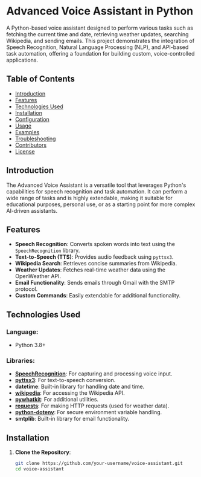 # Advanced Voice Assistant in Python

A Python-based voice assistant designed to perform various tasks such as fetching the current time and date, retrieving weather updates, searching Wikipedia, and sending emails. This project demonstrates the integration of Speech Recognition, Natural Language Processing (NLP), and API-based task automation, offering a foundation for building custom, voice-controlled applications.

## Table of Contents

- [Introduction](#introduction)
- [Features](#features)
- [Technologies Used](#technologies-used)
- [Installation](#installation)
- [Configuration](#configuration)
- [Usage](#usage)
- [Examples](#examples)
- [Troubleshooting](#troubleshooting)
- [Contributors](#contributors)
- [License](#license)

## Introduction

The Advanced Voice Assistant is a versatile tool that leverages Python's capabilities for speech recognition and task automation. It can perform a wide range of tasks and is highly extendable, making it suitable for educational purposes, personal use, or as a starting point for more complex AI-driven assistants.

## Features

- **Speech Recognition**: Converts spoken words into text using the `SpeechRecognition` library.
- **Text-to-Speech (TTS)**: Provides audio feedback using `pyttsx3`.
- **Wikipedia Search**: Retrieves concise summaries from Wikipedia.
- **Weather Updates**: Fetches real-time weather data using the OpenWeather API.
- **Email Functionality**: Sends emails through Gmail with the SMTP protocol.
- **Custom Commands**: Easily extendable for additional functionality.

## Technologies Used

### Language:
- Python 3.8+

### Libraries:
- **[SpeechRecognition](https://pypi.org/project/SpeechRecognition/)**: For capturing and processing voice input.
- **[pyttsx3](https://pypi.org/project/pyttsx3/)**: For text-to-speech conversion.
- **datetime**: Built-in library for handling date and time.
- **[wikipedia](https://pypi.org/project/wikipedia/)**: For accessing the Wikipedia API.
- **[pywhatkit](https://pypi.org/project/pywhatkit/)**: For additional utilities.
- **[requests](https://pypi.org/project/requests/)**: For making HTTP requests (used for weather data).
- **[python-dotenv](https://pypi.org/project/python-dotenv/)**: For secure environment variable handling.
- **smtplib**: Built-in library for email functionality.

## Installation

1. **Clone the Repository**:
   ```bash
   git clone https://github.com/your-username/voice-assistant.git
   cd voice-assistant
